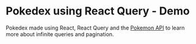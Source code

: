 # Pokedex using React Query - Demo

Pokedex made using React, React Query and the [Pokemon API](https://pokeapi.co/docs/v2) to learn more about infinite queries and pagination.
